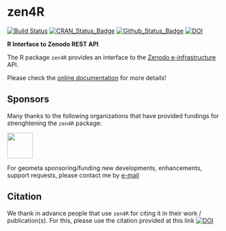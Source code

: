 # zen4R

[![Build Status](https://travis-ci.org/eblondel/zen4R.svg?branch=master)](https://travis-ci.org/eblondel/zen4R)
[![CRAN_Status_Badge](http://www.r-pkg.org/badges/version/zen4R)](https://cran.r-project.org/package=zen4R)
[![Github_Status_Badge](https://img.shields.io/badge/Github-0.2-blue.svg)](https://github.com/eblondel/zen4R)
[![DOI](https://zenodo.org/badge/DOI/10.5281/zenodo.2547036.svg)](https://doi.org/10.5281/zenodo.2547036)

**R Interface to Zenodo REST API**

The R package ``zen4R`` provides an interface to the [Zenodo e-infrastructure](https://zenodo.org) API.

Please check the [online documentation](https://github.com/eblondel/zen4R/wiki) for more details!

## Sponsors

Many thanks to the following organizations that have provided fundings for strenghtening the ``zen4R`` package:

<a href="https://en.ird.fr/"><img src="https://en.ird.fr/var/ird/storage/images/media/ird-sites-d-unites-de-recherche/dial/images/logos/logo_ird_2016_longueur_uk/4030160-1-eng-GB/logo_ird_2016_longueur_uk.png" height="60"/></a>

For geometa sponsoring/funding new developments, enhancements, support requests, please contact me by [e-mail](mailto:emmanuel.blondel1@gmail.com)

## Citation

We thank in advance people that use ``zen4R`` for citing it in their work / publication(s). For this, please use the citation provided at this link [![DOI](https://zenodo.org/badge/DOI//10.5281/zenodo.2547036.svg)](https://doi.org//10.5281/zenodo.2547036)

